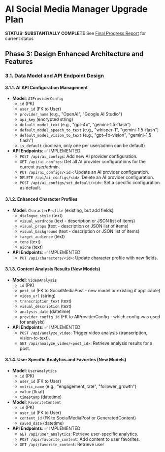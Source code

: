 # AI Social Media Manager Upgrade Plan

**STATUS: SUBSTANTIALLY COMPLETE**
See [Final Progress Report](final_progress_report.md) for current status

## Phase 3: Design Enhanced Architecture and Features

### 3.1. Data Model and API Endpoint Design

#### 3.1.1. AI API Configuration Management
- **Model**: `AIProviderConfig`
  - `id` (PK)
  - `user_id` (FK to User)
  - `provider_name` (e.g., "OpenAI", "Google AI Studio")
  - `api_key` (encrypted string)
  - `default_model_text` (e.g., "gpt-4o", "gemini-1.5-flash")
  - `default_model_speech_to_text` (e.g., "whisper-1", "gemini-1.5-flash")
  - `default_model_vision_to_text` (e.g., "gpt-4o-vision", "gemini-1.5-flash")
  - `is_default` (boolean, only one per user/admin can be default)
- **API Endpoints**: ✅ IMPLEMENTED
  - `POST /api/ai_configs`: Add new AI provider configuration.
  - `GET /api/ai_configs`: Get all AI provider configurations for the current user/admin.
  - `PUT /api/ai_configs/<id>`: Update an AI provider configuration.
  - `DELETE /api/ai_configs/<id>`: Delete an AI provider configuration.
  - `POST /api/ai_configs/set_default/<id>`: Set a specific configuration as default.

#### 3.1.2. Enhanced Character Profiles
- **Model**: `CharacterProfile` (existing, but add fields)
  - `dialogue_style` (text)
  - `visual_wardrobe` (text - description or JSON list of items)
  - `visual_props` (text - description or JSON list of items)
  - `visual_background` (text - description or JSON list of items)
  - `target_audience` (text)
  - `tone` (text)
  - `niche` (text)
- **API Endpoints**: ✅ IMPLEMENTED
  - `PUT /api/characters/<id>`: Update character profile with new fields.

#### 3.1.3. Content Analysis Results (New Models)
- **Model**: `VideoAnalysis`
  - `id` (PK)
  - `post_id` (FK to SocialMediaPost - new model or existing if applicable)
  - `video_url` (string)
  - `transcription_text` (text)
  - `visual_description` (text)
  - `analysis_date` (datetime)
  - `provider_config_id` (FK to AIProviderConfig - which config was used for analysis)
- **API Endpoints**: ✅ IMPLEMENTED
  - `POST /api/analyze_video`: Trigger video analysis (transcription, vision-to-text).
  - `GET /api/analyze_video/<post_id>`: Retrieve analysis results for a post.

#### 3.1.4. User Specific Analytics and Favorites (New Models)
- **Model**: `UserAnalytics`
  - `id` (PK)
  - `user_id` (FK to User)
  - `metric_name` (e.g., "engagement_rate", "follower_growth")
  - `value` (float)
  - `timestamp` (datetime)
- **Model**: `FavoriteContent`
  - `id` (PK)
  - `user_id` (FK to User)
  - `content_id` (FK to SocialMediaPost or GeneratedContent)
  - `saved_date` (datetime)
- **API Endpoints**: ✅ IMPLEMENTED
  - `GET /api/user_analytics`: Retrieve user-specific analytics.
  - `POST /api/favorite_content`: Add content to user favorites.
  - `GET /api/favorite_content`: Retrieve user

